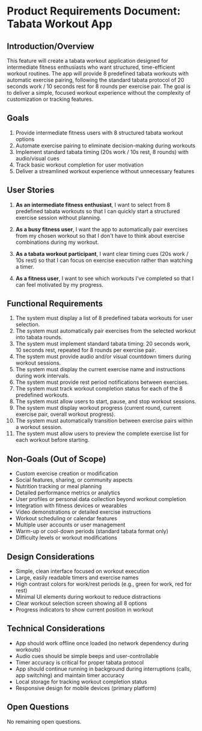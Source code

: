 # Product Requirements Document: Tabata Workout App

## Introduction/Overview

This feature will create a tabata workout application designed for intermediate fitness enthusiasts who want structured, time-efficient workout routines. The app will provide 8 predefined tabata workouts with automatic exercise pairing, following the standard tabata protocol of 20 seconds work / 10 seconds rest for 8 rounds per exercise pair. The goal is to deliver a simple, focused workout experience without the complexity of customization or tracking features.

## Goals

1. Provide intermediate fitness users with 8 structured tabata workout options
2. Automate exercise pairing to eliminate decision-making during workouts
3. Implement standard tabata timing (20s work / 10s rest, 8 rounds) with audio/visual cues
4. Track basic workout completion for user motivation
5. Deliver a streamlined workout experience without unnecessary features

## User Stories

1. **As an intermediate fitness enthusiast**, I want to select from 8 predefined tabata workouts so that I can quickly start a structured exercise session without planning.

2. **As a busy fitness user**, I want the app to automatically pair exercises from my chosen workout so that I don't have to think about exercise combinations during my workout.

3. **As a tabata workout participant**, I want clear timing cues (20s work / 10s rest) so that I can focus on exercise execution rather than watching a timer.

4. **As a fitness user**, I want to see which workouts I've completed so that I can feel motivated by my progress.

## Functional Requirements

1. The system must display a list of 8 predefined tabata workouts for user selection.
2. The system must automatically pair exercises from the selected workout into tabata rounds.
3. The system must implement standard tabata timing: 20 seconds work, 10 seconds rest, repeated for 8 rounds per exercise pair.
4. The system must provide audio and/or visual countdown timers during workout sessions.
5. The system must display the current exercise name and instructions during work intervals.
6. The system must provide rest period notifications between exercises.
7. The system must track workout completion status for each of the 8 predefined workouts.
8. The system must allow users to start, pause, and stop workout sessions.
9. The system must display workout progress (current round, current exercise pair, overall workout progress).
10. The system must automatically transition between exercise pairs within a workout session.
11. The system must allow users to preview the complete exercise list for each workout before starting.

## Non-Goals (Out of Scope)

- Custom exercise creation or modification
- Social features, sharing, or community aspects
- Nutrition tracking or meal planning
- Detailed performance metrics or analytics
- User profiles or personal data collection beyond workout completion
- Integration with fitness devices or wearables
- Video demonstrations or detailed exercise instructions
- Workout scheduling or calendar features
- Multiple user accounts or user management
- Warm-up or cool-down periods (standard tabata format only)
- Difficulty levels or workout modifications

## Design Considerations

- Simple, clean interface focused on workout execution
- Large, easily readable timers and exercise names
- High contrast colors for work/rest periods (e.g., green for work, red for rest)
- Minimal UI elements during workout to reduce distractions
- Clear workout selection screen showing all 8 options
- Progress indicators to show current position in workout

## Technical Considerations

- App should work offline once loaded (no network dependency during workouts)
- Audio cues should be simple beeps and user-controllable
- Timer accuracy is critical for proper tabata protocol
- App should continue running in background during interruptions (calls, app switching) and maintain timer accuracy
- Local storage for tracking workout completion status
- Responsive design for mobile devices (primary platform)

## Open Questions

No remaining open questions.
